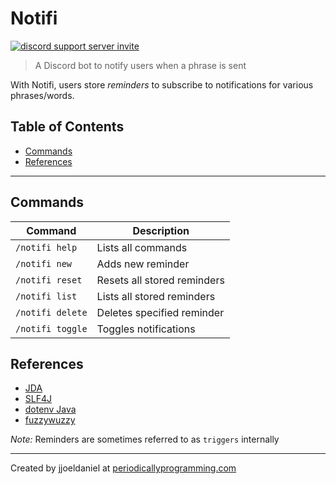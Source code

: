 # **Notifi**

<a href="https://discord.com/api/oauth2/authorize?client_id=1053627137883652156&permissions=0&scope=bot%20applications.commands"><img src="https://img.shields.io/badge/discord-%237289DA.svg?&style=for-the-badge&logo=discord&logoColor=white" alt="discord support server invite" /></a>

> A Discord bot to notify users when a phrase is sent

With Notifi, users store *reminders* to subscribe to notifications for various phrases/words.

## Table of Contents

- [Commands](#commands)
- [References](#references)

---

## Commands

| Command          | Description                 |
|------------------|-----------------------------|
| `/notifi help`   | Lists all commands          |
| `/notifi new`    | Adds new reminder           |
| `/notifi reset`  | Resets all stored reminders |
| `/notifi list`   | Lists all stored reminders  |
| `/notifi delete` | Deletes specified reminder  |
| `/notifi toggle` | Toggles notifications       |

## References

- [JDA](https://github.com/DV8FromTheWorld/JDA)
- [SLF4J](https://github.com/qos-ch/slf4j)
- [dotenv Java](https://github.com/cdimascio/dotenv-java)
- [fuzzywuzzy](https://github.com/xdrop/fuzzywuzzy)

*Note:* Reminders are sometimes referred to as `triggers` internally

---

Created by jjoeldaniel at [periodicallyprogramming.com](https://periodicallyprogramming.com/)
